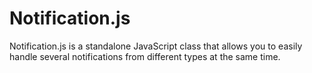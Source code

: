 # Notification.js
Notification.js is a standalone JavaScript class that allows you to easily handle several notifications from different types at the same time.

